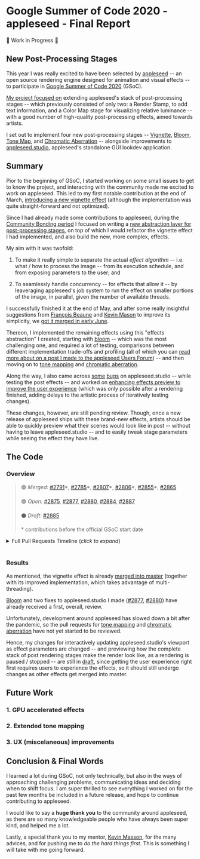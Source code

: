 # Google Summer of Code 2020 - appleseed - Final Report

🚧 Work in Progress 🚧
<!-- https://developers.google.com/open-source/gsoc/help/work-product -->
<!--
    In brief: The target of the link should contain a short description of what work was done, what code got merged, what
    code didn't get merged, and what's left to do. The best examples of this we saw in past years were "final reports" that
    made it easy to find the code, summarized the current state of the project, and enumerated challenges and learnings.
 -->

## New Post-Processing Stages
This year I was really excited to have been selected by [appleseed](https://appleseedhq.net/) -- an open source rendering engine designed for animation and visual effects -- to participate in [Google Summer of Code 2020](https://summerofcode.withgoogle.com/projects/#5361208732942336) (GSoC).

[My project focused on](https://github.com/laurelkeys/gsoc-2020/blob/master/gsoc-proposal.md#synopsis) extending appleseed's stack of post-processing stages -- which previously consisted of only two: a Render Stamp, to add text information, and a Color Map stage for visualizing relative luminance -- with a good number of high-quality post-processing effects, aimed towards artists.

I set out to implement four new post-processing stages -- [Vignette](https://en.wikipedia.org/wiki/Vignetting), [Bloom](https://en.wikipedia.org/wiki/Bloom_(shader_effect)), [Tone Map](https://en.wikipedia.org/wiki/Tone_mapping), and [Chromatic Aberration](https://en.wikipedia.org/wiki/Chromatic_aberration) -- alongside improvements to [appleseed.studio](https://appleseedhq.net/docs/appleseed.studio.html), appleseed's standalone GUI lookdev application.

## Summary
Pior to the beginning of GSoC, I started working on some small issues to get to know the project, and interacting with the community made me excited to work on appleseed. This led to my first notable contribution at the end of March, [introducing a new vignette effect](https://github.com/appleseedhq/appleseed/pull/2807) (although the implementation was quite straight-forward and not optimized).

Since I had already made some contributions to appleseed, during the [Community Bonding period](https://google.github.io/gsocguides/student/how-gsoc-works) I focused on writing a [new abstraction layer for post-processing stages](https://github.com/appleseedhq/appleseed/pull/2865), on top of which I would refactor the vignette effect I had implemented, and also build the new, more complex, effects.

My aim with it was twofold:

1. To make it really simple to separate the actual *effect algorithm* -- i.e. what / how to process the image -- from its execution schedule, and from exposing parameters to the user; and

2. To seamlessly handle concurrency -- for effects that allow it -- by leaveraging appleseed's job system to run the effect on smaller portions of the image, in parallel, given the number of available threads.

I successfully finished it at the end of May, and after some really insightful suggestions from [François Beaune](https://github.com/dictoon) and [Kevin Mason](https://github.com/oktomus) to improve its simplicity, we [got it merged in early June](https://github.com/appleseedhq/appleseed/pull/2865).

Thereon, I implemented the remaining effects using this "effects abstraction" I created, starting with [bloom](https://github.com/appleseedhq/appleseed/pull/2875) -- which was the most challenging one, and required a lot of testing, comparisons between different implementation trade-offs and profiling (all of which you can [read more about on a post I made to the appleseed Users Forum](https://forum.appleseedhq.net/t/bloom-as-a-new-post-processing-effect/1027)) -- and then moving on to [tone mapping](https://github.com/appleseedhq/appleseed/pull/2884) and [chromatic aberration](https://github.com/appleseedhq/appleseed/pull/2887).

Along the way, I also came across [some](https://github.com/appleseedhq/appleseed/pull/2877) [bugs](https://github.com/appleseedhq/appleseed/pull/2880) on appleseed.studio -- while testing the post effects -- and worked on [enhancing effects preview to improve the user experience](https://github.com/appleseedhq/appleseed/pull/2885) (which was only possible after a rendering finished, adding delays to the artistic process of iteratively testing changes).

These changes, however, are still pending review. Though, once a new release of appleseed ships with these brand-new effects, artists should be able to quickly preview what their scenes would look like in post -- without having to leave appleseed.studio -- and to easily tweak stage parameters while seeing the effect they have live.

## The Code

### Overview

> 🟣 *Merged:* [#2791](https://github.com/appleseedhq/appleseed/pull/2791)\*, [#2785](https://github.com/appleseedhq/appleseed/pull/2785)\*, [#2807](https://github.com/appleseedhq/appleseed/pull/2807)\*, [#2806](https://github.com/appleseedhq/appleseed/pull/2806)\*, [#2855](https://github.com/appleseedhq/appleseed/pull/2855)\*, [#2865](https://github.com/appleseedhq/appleseed/pull/2865)
>
> 🟢 *Open:* [#2875](https://github.com/appleseedhq/appleseed/pull/2875), [#2877](https://github.com/appleseedhq/appleseed/pull/2877), [#2880](https://github.com/appleseedhq/appleseed/pull/2880), [#2884](https://github.com/appleseedhq/appleseed/pull/2884), [#2887](https://github.com/appleseedhq/appleseed/pull/2887)
>
> ⚫ *Draft:* [#2885](https://github.com/appleseedhq/appleseed/pull/2885)
>
> \* contributions before the official GSoC start date

<details>
<summary>Full Pull Requests Timeline (<i>click to expand</i>)</summary>
<ul>
    <li>March*</li>
    <ul>
        <li>[Merged <a href="https://github.com/appleseedhq/appleseed/pull/2791">#2791</a>] Add Google AI's Turbo rainbow colormap</li>
        <li>[Merged <a href="https://github.com/appleseedhq/appleseed/pull/2785">#2785</a>] Tile highlights are now colored</li>
        <li>[Merged <a href="https://github.com/appleseedhq/appleseed/pull/2807">#2807</a>] Add Vignette post-processing stage</li>
        <li>[Merged <a href="https://github.com/appleseedhq/appleseed/pull/2806">#2806</a>] Ignore incandescence color in black-body mode</li>
    </ul>
    <li>April*</li>
    <ul>
        <li>[Merged <a href="https://github.com/appleseedhq/appleseed/pull/2855">#2855</a>] Fix double slider regression</li>
    </ul>
    <li>June</li>
    <ul>
        <li>[Merged <a href="https://github.com/appleseedhq/appleseed/pull/2865">#2865</a>] Refactor the vignette post-processing stage</li>
        <li>[Open   <a href="https://github.com/appleseedhq/appleseed/pull/2875">#2875</a>] Add Bloom post-processing stage</li>
        <li>[Open   <a href="https://github.com/appleseedhq/appleseed/pull/2877">#2877</a>] Fix Shift+F5 causing False Colors to be applied twice</li>
    </ul>
    <li>July</li>
    <ul>
        <li>[Open   <a href="https://github.com/appleseedhq/appleseed/pull/2880">#2880</a>] Fix false colors not being applied to all tiles on a final render</li>
        <li>[Open   <a href="https://github.com/appleseedhq/appleseed/pull/2884">#2884</a>] Add Tone Map post-processing stage</li>
    </ul>
    <li>August</li>
    <ul>
        <li>[Draft  <a href="https://github.com/appleseedhq/appleseed/pull/2885">#2885</a>] Preview post-processing stage changes in appleseed.studio</li>
        <li>[Open   <a href="https://github.com/appleseedhq/appleseed/pull/2887">#2887</a>] Add Chromatic Aberration post-processing stage</li>
    </ul>
</ul>
</details>
<br>

### Results

As mentioned, the vignette effect is already [merged into master](https://github.com/appleseedhq/appleseed/commit/229d8ea9d40147eddadf8bc60e604ab5b54743c2) (together with its improved implementation, which takes advantage of multi-threading).

[Bloom](https://github.com/appleseedhq/appleseed/pull/2875) and two fixes to appleseed.studio I made ([#2877](https://github.com/appleseedhq/appleseed/pull/2877), [#2880](https://github.com/appleseedhq/appleseed/pull/2880)) have already received a first, overall, review.

Unfortunately, development around appleseed has slowed down a bit after the pandemic, so the pull requests for [tone mapping](https://github.com/appleseedhq/appleseed/pull/2884) and [chromatic aberration](https://github.com/appleseedhq/appleseed/pull/2887) have not yet started to be reviewed.

Hence, my changes for interactively updating appleseed.studio's viewport as effect parameters are changed -- and previewing how the complete stack of post rendering stages make the render look like, as a rendering is paused / stopped -- are still in [draft](https://github.com/appleseedhq/appleseed/pull/2885), since getting the user experience right first requires users to experience the effects, so it should still undergo changes as other effects get merged into master.

## Future Work

### 1. GPU accelerated effects
<!--
    GLSL (.studio already has OpenGL integrated in the viewport for lightpaths viz)
    Halide (?)
-->
### 2. Extended tone mapping
<!--
    LUTs (user / real camera curves)
    graph widget in .studio
    select between: luminance / max(RGB) / avg(RGB) / separate RGB channels
-->
### 3. UX (miscelaneous) improvements
<!--
    preview effects in a downsized scale (for more responsiveness)
    toggle (all) post-processings stages on/off when a rendering isn't running
    add hints when the mouse is over a parameter in .studio
    live effects preview (i.e. on interactive renderings)
    show stages by their order value (and warn if it's "wrong", e.g. bloom after tone mapping)
    move effects in blenderseed from the render settings to nodes (?)
    "non-destructive" editing (e.g. maybe save a "post-processing layer")
    save scenes with previewed effects (could be an option.. found the issue while testing)
-->

## Conclusion & Final Words

I learned a lot during GSoC, not only technically, but also in the ways of approaching challenging problems, communicating ideas and deciding when to shift focus. I am super thrilled to see everything I worked on for the past few months be included in a future release, and hope to continue contributing to appleseed.

I would like to say a **huge thank you** to the community around appleseed, as there are so many knowledgeable people who have always been super kind, and helped me a lot.

Lastly, a special thank you to my mentor, [Kevin Masson](https://github.com/oktomus), for the many advices, and for pushing me to *do the hard things first*. This is something I will take with me going forward.


